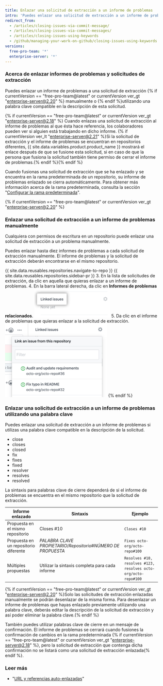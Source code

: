 ```yaml
---
title: Enlazar una solicitud de extracción a un informe de problemas
intro: 'Puedes enlazar una solicitud de extracción a un informe de problemas para que {% if currentVersion == "free-pro-team@latest" or currentVersion ver_gt "enterprise-server@2.18" %} muestre si existe un arreglo en curso y para {% endif %} cerrar dicho informe automáticamente cuando se fusione la solicitud de extracción.'
redirect_from:
  - /articles/closing-issues-via-commit-message/
  - /articles/closing-issues-via-commit-messages/
  - /articles/closing-issues-using-keywords
  - /github/managing-your-work-on-github/closing-issues-using-keywords
versions:
  free-pro-team: '*'
  enterprise-server: '*'
---
```


### Acerca de enlazar informes de problemas y solicitudes de extracción

Puedes enlazar un informe de problemas a una solicitud de extracción {% if currentVersion == "free-pro-team@latest" or currentVersion ver_gt "enterprise-server@2.20" %} manualmente o {% endif %}utilizando una palabra clave compatible en la descripción de esta solicitud.

{% if currentVersion == "free-pro-team@latest" or currentVersion ver_gt "enterprise-server@2.18" %}
Cuando enlazas una solicitud de extracción al informe de problemas al que ésta hace referencia, los colaboradores pueden ver si alguien está trabajando en dicho informe.
{% if currentVersion ver_lt "enterprise-server@2.21" %}Si la solicitud de extracción y el informe de problemas se encuentran en repositorios diferentes, {{ site.data.variables.product.product_name }} mostrará el enlace después de que se fusione esta solicitud, si en caso de que la persona que fusiona la solicitud también tiene permiso de cerrar el informe de problemas.{% endif %}{% endif %}

Cuando fusionas una solicitud de extracción que se ha enlazado y se encuentra en la rama predeterminada de un repositorio, su informe de problemas enlazado se cierra automáticamente. Para obtener más información acerca de la rama predeterminada, consulta la sección "[Configurar la rama predeterminada](/github/administering-a-repository/setting-the-default-branch)".

{% if currentVersion == "free-pro-team@latest" or currentVersion ver_gt "enterprise-server@2.20" %}
### Enlazar una solicitud de extracción a un informe de problemas manualmente

Cualquiera con permisos de escritura en un repositorio puede enlazar una solicitud de extracción a un problema manualmente.

Puedes enlazar hasta diez informes de problemas a cada solicitud de extracción manualmente. El informe de problemas y la solicitud de extracción deberán encontrarse en el mismo repositorio.

{{ site.data.reusables.repositories.navigate-to-repo }}
{{ site.data.reusables.repositories.sidebar-pr }}
3. En la lista de solicitudes de extracción, da clic en aquella que quieras enlazar a un informe de problemas.
4. En la barra lateral derecha, da clic en **Informes de problemas relacionados**. ![Informes de problemas enlazados en la barra lateral derecha](/assets/images/help/pull_requests/linked-issues.png)
5. Da clic en el informe de problemas que quieras enlazar a la solicitud de extracción. ![Menú desplegable para enlazar un informe de problemas](/assets/images/help/pull_requests/link-issue-drop-down.png)
{% endif %}

### Enlazar una solicitud de extracción a un informe de problemas utilizando una palabra clave

Puedes enlazar una solicitud de extracción a un informe de problemas si utilizas una palabra clave compatible en la descripción de la solicitud.

* close
* closes
* closed
* fix
* fixes
* fixed
* resolver
* resolves
* resolved

La sintaxis para palabras clave de cierre dependerá de si el informe de problemas se encuentra en el mismo repositorio que la solicitud de extracción.

| Informe enlazado                      | Sintaxis                                                          | Ejemplo                                                        |
| ------------------------------------- | ----------------------------------------------------------------- | -------------------------------------------------------------- |
| Propuesta en el mismo repositorio     | Closes #10                                                        | `Closes #10`                                                   |
| Propuesta en un repositorio diferente | *PALABRA CLAVE* *PROPIETARIO*/*Repositorio*#*NÚMERO DE PROPUESTA* | `Fixes octo-org/octo-repo#100`                                 |
| Múltiples propuestas                  | Utilizar la sintaxis completa para cada informe                   | `Resolves #10, resolves #123, resolves octo-org/octo-repo#100` |

{% if currentVersion == "free-pro-team@latest" or currentVersion ver_gt "enterprise-server@2.20" %}Solo las solicitudes de extracción enlazadas manualmente se podrán desenlazar de la misma forma. Para desenlazar un informe de problemas que hayas enlazado previamente utilizando una palabra clave, deberás editar la descripción de la solicitud de extracción y así poder eliminar la palabra clave.{% endif %}

También puedes utilizar palabras clave de cierre en un mensaje de confirmación. El informe de problemas se cerrará cuando fusiones la confirmación de cambios en la rama predeterminada {% if currentVersion == "free-pro-team@latest" or currentVersion ver_gt "enterprise-server@2.18" %}, pero la solicitud de extracción que contenga dicha confirmación no se listará como una solicitud de extracción enlazada{% endif %}.

### Leer más

- "[URL y referencias auto-enlazadas](/articles/autolinked-references-and-urls/#issues-and-pull-requests)"
